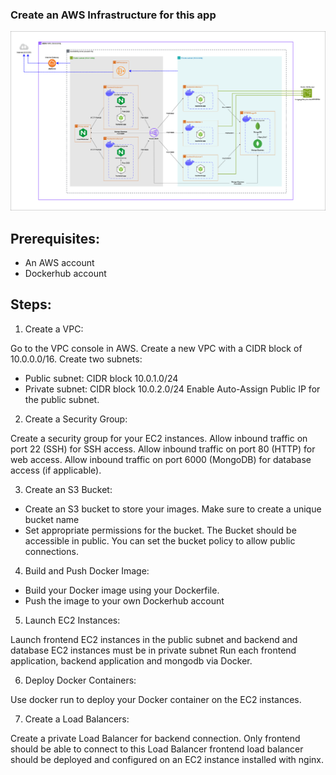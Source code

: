### Create an AWS Infrastructure for this app

![mern_aws.drawio.png](https://github.com/jbetueldev/mern-gallery-sample-app/blob/main/mern-aws-diagram.png?raw=true)

## Prerequisites:
- An AWS account
- Dockerhub account

## Steps:

1. Create a VPC:

Go to the VPC console in AWS.
Create a new VPC with a CIDR block of 10.0.0.0/16.
Create two subnets:
- Public subnet: CIDR block 10.0.1.0/24
- Private subnet: CIDR block 10.0.2.0/24
Enable Auto-Assign Public IP for the public subnet.

2. Create a Security Group:

Create a security group for your EC2 instances.
Allow inbound traffic on port 22 (SSH) for SSH access.
Allow inbound traffic on port 80 (HTTP) for web access.
Allow inbound traffic on port 6000 (MongoDB) for database access (if applicable).

3. Create an S3 Bucket:

- Create an S3 bucket to store your images. Make sure to create a unique bucket name
- Set appropriate permissions for the bucket. The Bucket should be accessible in public. You can set the bucket policy to allow public connections.

4. Build and Push Docker Image:

- Build your Docker image using your Dockerfile.
- Push the image to your own Dockerhub account

5. Launch EC2 Instances:

Launch frontend EC2 instances in the public subnet and backend and database EC2 instances must be in private subnet
Run each frontend application, backend application and mongodb via Docker.

6. Deploy Docker Containers:

Use docker run to deploy your Docker container on the EC2 instances.

7. Create a Load Balancers:

Create a private Load Balancer for backend connection. Only frontend should be able to connect to this Load Balancer
frontend load balancer should be deployed and configured on an EC2 instance installed with nginx.
